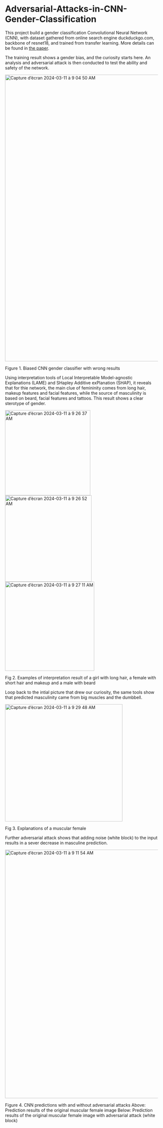 # Adversarial-Attacks-in-CNN-Gender-Classification

This project build a gender classification Convolutional Neural Network (CNN), with dataset gathered from online search engine duckduckgo.com, backbone of resnet18, and trained from transfer learning. More details can be found in [the paper](https://github.com/Yuqi29/Adversarial-Attacks-in-CNN-Gender-Classification/blob/main/doc/Interpretation%20and%20Adversarial%20Attacks%20in%20CNN%20Gender%20Classification.pdf).

The training result shows a gender bias, and the curiosity starts here. An analysis and adversarial attack is then conducted to test the ability and safety of the network.

<img width="946" alt="Capture d’écran 2024-03-11 à 9 04 50 AM" src="https://github.com/Yuqi29/Adversarial-Attacks-in-CNN-Gender-Classification/assets/92478707/5d055dd2-3a24-45d7-a11a-9b5ccc87c1c6">

Figure 1. Biased CNN gender classifier with wrong results

Using interpretation tools of Local Interpretable Model-agnostic Explanations (LAME) and SHapley Additive exPlanation (SHAP), it reveals that for thie network, the main clue of femininity comes from long hair, makeup features and facial features, while the source of masculinity is based on beard, facial features and tattoos. This result shows a clear sterotype of gender. 

<img width="281" alt="Capture d’écran 2024-03-11 à 9 26 37 AM" src="https://github.com/Yuqi29/Adversarial-Attacks-in-CNN-Gender-Classification/assets/92478707/52b69cfd-9283-4922-8587-c5462b376205">
<img width="285" alt="Capture d’écran 2024-03-11 à 9 26 52 AM" src="https://github.com/Yuqi29/Adversarial-Attacks-in-CNN-Gender-Classification/assets/92478707/02520265-a428-4395-933e-c58786a707de">
<img width="294" alt="Capture d’écran 2024-03-11 à 9 27 11 AM" src="https://github.com/Yuqi29/Adversarial-Attacks-in-CNN-Gender-Classification/assets/92478707/11a1c39c-5297-4594-bc1d-7159aeb5c8f5">

Fig 2. Examples of interpretation result of a girl with long hair, a female with short hair and makeup and a male with beard

Loop back to the intial picture that drew our curiosity, the same tools show that predicted masculinity came from big muscles and the dumbbell.

<img width="387" alt="Capture d’écran 2024-03-11 à 9 29 48 AM" src="https://github.com/Yuqi29/Adversarial-Attacks-in-CNN-Gender-Classification/assets/92478707/8b45174c-524d-4f6c-8e19-5cd599df8efb">

Fig 3. Explanations of a muscular female

Further adversarial attack shows that adding noise (white block) to the input results in a sever decrease in masculine prediction.

<img width="820" alt="Capture d’écran 2024-03-11 à 9 11 54 AM" src="https://github.com/Yuqi29/Adversarial-Attacks-in-CNN-Gender-Classification/assets/92478707/1c934254-f469-44f4-a39b-62636c7d25da">

Figure 4. CNN predictions with and without adversarial attacks Above: Prediction results of the original muscular female image Below: Prediction results of the original muscular female image with adversarial attack (white block)


